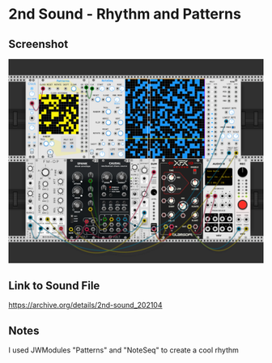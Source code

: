 # 2nd Sound - Rhythm and Patterns


## Screenshot

![Screenshot of VCV Rack Patch](screenshot.png)

## Link to Sound File

https://archive.org/details/2nd-sound_202104

## Notes

I used JWModules "Patterns" and "NoteSeq" to create a cool rhythm